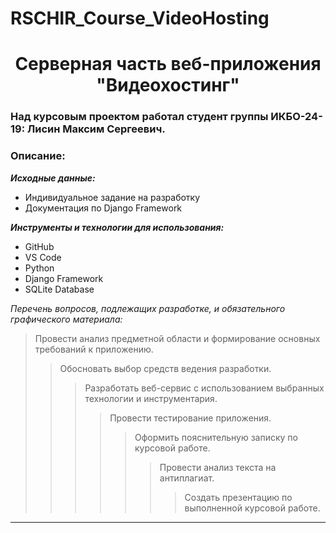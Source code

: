 # RSCHIR_Course_VideoHosting

<h1 align ="center">Серверная часть веб-приложения "Видеохостинг"</h1>

### Над курсовым проектом работал студент группы ИКБО-24-19: Лисин Максим Сергеевич.

### Описание:

***Исходные данные:***

- Индивидуальное задание на разработку
- Документация по Django Framework

***Инструменты и технологии для использования:***

- GitHub
- VS Code
- Python
- Django Framework 
- SQLite Database

*Перечень вопросов, подлежащих разработке, и обязательного графического материала:*

> Провести анализ предметной области и формирование основных требований к приложению.
>> Обосновать выбор средств ведения разработки.
>>> Разработать веб-сервис с использованием выбранных технологии и инструментария.
>>>> Провести тестирование приложения.
>>>>> Оформить пояснительную записку по курсовой работе.
>>>>>> Провести анализ текста на антиплагиат.
>>>>>>> Создать презентацию по выполненной курсовой работе.

***
